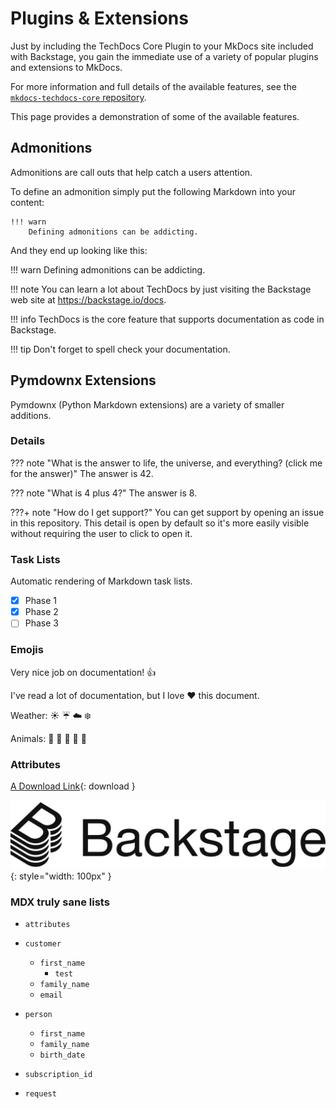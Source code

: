 # Plugins & Extensions

Just by including the TechDocs Core Plugin to your MkDocs site included with Backstage,
you gain the immediate use of a variety of popular plugins and extensions to MkDocs.

For more information and full details of the available features, see the
[`mkdocs-techdocs-core` repository](https://github.com/backstage/mkdocs-techdocs-core#mkdocs-plugins-and-extensions).

This page provides a demonstration of some of the available features.

## Admonitions

Admonitions are call outs that help catch a users attention.

To define an admonition simply put the following Markdown into your content:

```
!!! warn
    Defining admonitions can be addicting.
```

And they end up looking like this:

<!-- prettier-ignore -->
!!! warn
    Defining admonitions can be addicting.

<!-- prettier-ignore -->
!!! note
    You can learn a lot about TechDocs by just visiting the Backstage web site at
    <https://backstage.io/docs>.

<!-- prettier-ignore -->
!!! info
    TechDocs is the core feature that supports documentation as code in Backstage.

<!-- prettier-ignore -->
!!! tip
    Don't forget to spell check your documentation.

## Pymdownx Extensions

Pymdownx (Python Markdown extensions) are a variety of smaller additions.

### Details

<!-- prettier-ignore -->
??? note "What is the answer to life, the universe, and everything? (click me for the answer)"
    The answer is 42.

<!-- prettier-ignore -->
??? note "What is 4 plus 4?"
    The answer is 8.

<!-- prettier-ignore -->
???+ note "How do I get support?"
    You can get support by opening an issue in this repository. This detail is open by default
    so it's more easily visible without requiring the user to click to open it.

### Task Lists

Automatic rendering of Markdown task lists.

- [x] Phase 1
- [x] Phase 2
- [ ] Phase 3

### Emojis

Very nice job on documentation! :thumbsup:

I've read a lot of documentation, but I love :heart: this document.

Weather: :sunny: :umbrella: :cloud: :snowflake:

Animals: :tiger: :horse: :turtle: :wolf: :frog:

### Attributes

[A Download Link](./images/backstage-logo-cncf.svg){: download }

![A Scaled Image](./images/backstage-logo-cncf.svg){: style="width: 100px" }

### MDX truly sane lists

- `attributes`

- `customer`
  - `first_name`
    - `test`
  - `family_name`
  - `email`
- `person`
  - `first_name`
  - `family_name`
  - `birth_date`
- `subscription_id`

- `request`
